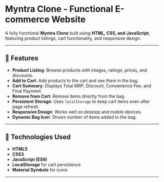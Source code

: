# Myntra Clone - Functional E-commerce Website

A fully functional **Myntra Clone** built using **HTML, CSS, and JavaScript**, featuring product listings, cart functionality, and responsive design.

---

## 🔹 Features

- **Product Listing**: Browse products with images, ratings, prices, and discounts.
- **Add to Cart**: Add products to the cart and see them in the bag.
- **Cart Summary**: Displays Total MRP, Discount, Convenience Fee, and Final Payment.
- **Remove from Cart**: Remove items directly from the bag.
- **Persistent Storage**: Uses `localStorage` to keep cart items even after page refresh.
- **Responsive Design**: Works well on desktop and mobile devices.
- **Dynamic Bag Icon**: Shows number of items added to the bag.

---

## 🔹 Technologies Used

- **HTML5**
- **CSS3**
- **JavaScript (ES6)**
- **LocalStorage** for cart persistence
- **Material Symbols** for icons

---
